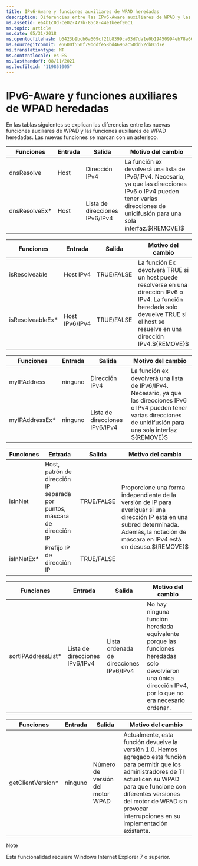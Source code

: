```yaml
---
title: IPv6-Aware y funciones auxiliares de WPAD heredadas
description: Diferencias entre las IPv6-Aware auxiliares de WPAD y las funciones auxiliares heredadas de WPAD
ms.assetid: ea4b1c0d-ce02-477b-85c8-44e1beef90c1
ms.topic: article
ms.date: 05/31/2018
ms.openlocfilehash: b6423b9bcb6a609cf21b8399ca03d7da1e0b19450994eb78a66f4c7aaad7d31d
ms.sourcegitcommit: e6600f550f79bddfe58bd4696ac50dd52cb03d7e
ms.translationtype: MT
ms.contentlocale: es-ES
ms.lasthandoff: 08/11/2021
ms.locfileid: "119861005"
---
```

# <a name="ipv6-aware-and-legacy-wpad-helper-functions"></a>IPv6-Aware y funciones auxiliares de WPAD heredadas

En las tablas siguientes se explican las diferencias entre las nuevas funciones auxiliares de WPAD y las funciones auxiliares de WPAD heredadas. Las nuevas funciones se marcan con un asterisco.



<table>
<thead>
<tr class="header">
<th>Funciones</th>
<th>Entrada</th>
<th>Salida</th>
<th>Motivo del cambio</th>
</tr>
</thead>
<tbody>
<tr class="odd">
<td>dnsResolve</td>
<td>Host</td>
<td>Dirección IPv4</td>
<td rowspan="2">La función ex devolverá una lista de IPv6/IPv4. Necesario, ya que las direcciones IPv6 o IPv4 pueden tener varias direcciones de unidifusión para una sola interfaz.${REMOVE}$<br />
</td>
</tr>
<tr class="even">
<td>dnsResolveEx*</td>
<td>Host</td>
<td>Lista de direcciones IPv6/IPv4</td>

</tr>
</tbody>
</table>



 



<table>
<thead>
<tr class="header">
<th>Funciones</th>
<th>Entrada</th>
<th>Salida</th>
<th>Motivo del cambio</th>
</tr>
</thead>
<tbody>
<tr class="odd">
<td>isResolveable</td>
<td>Host IPv4</td>
<td>TRUE/FALSE</td>
<td rowspan="2">La función Ex devolverá TRUE si un host puede resolverse en una dirección IPv6 o IPv4. La función heredada solo devuelve TRUE si el host se resuelve en una dirección IPv4.${REMOVE}$<br />
</td>
</tr>
<tr class="even">
<td>isResolveableEx*</td>
<td>Host IPv6/IPv4</td>
<td>TRUE/FALSE</td>

</tr>
</tbody>
</table>



 



<table>
<thead>
<tr class="header">
<th>Funciones</th>
<th>Entrada</th>
<th>Salida</th>
<th>Motivo del cambio</th>
</tr>
</thead>
<tbody>
<tr class="odd">
<td>myIPAddress</td>
<td>ninguno</td>
<td>Dirección IPv4</td>
<td rowspan="2">La función ex devolverá una lista de IPv6/IPv4. Necesario, ya que las direcciones IPv6 o IPv4 pueden tener varias direcciones de unidifusión para una sola interfaz ${REMOVE}$<br />
</td>
</tr>
<tr class="even">
<td>myIPAddressEx*</td>
<td>ninguno</td>
<td>Lista de direcciones IPv6/IPv4</td>

</tr>
</tbody>
</table>



 



<table>
<thead>
<tr class="header">
<th>Funciones</th>
<th>Entrada</th>
<th>Salida</th>
<th>Motivo del cambio</th>
</tr>
</thead>
<tbody>
<tr class="odd">
<td>isInNet</td>
<td>Host, patrón de dirección IP separada por puntos, máscara de dirección IP</td>
<td>TRUE/FALSE</td>
<td rowspan="2">Proporcione una forma independiente de la versión de IP para averiguar si una dirección IP está en una subred determinada. Además, la notación de máscara en IPv4 está en desuso.${REMOVE}$<br />
</td>
</tr>
<tr class="even">
<td>isInNetEx*</td>
<td>Prefijo IP de dirección IP</td>
<td>TRUE/FALSE</td>

</tr>
</tbody>
</table>



 



| Funciones           | Entrada                       | Salida                             | Motivo del cambio                                                                                                                           |
|---------------------|-----------------------------|------------------------------------|---------------------------------------------------------------------------------------------------------------------------------------------|
| sortIPAddressList\* | Lista de direcciones IPv6/IPv4 | Lista ordenada de direcciones IPv6/IPv4 | No hay ninguna función heredada equivalente porque las funciones heredadas solo devolvieron una única dirección IPv4, por lo que no era necesario ordenar . |



 



| Funciones          | Entrada | Salida                     | Motivo del cambio                                                                                                                                                                                                           |
|--------------------|-------|----------------------------|-----------------------------------------------------------------------------------------------------------------------------------------------------------------------------------------------------------------------------|
| getClientVersion\* | ninguno  | Número de versión del motor WPAD | Actualmente, esta función devuelve la versión 1.0. Hemos agregado esta función para permitir que los administradores de TI actualicen su WPAD para que funcione con diferentes versiones del motor de WPAD sin provocar interrupciones en su implementación existente. |



 

> [!Note]  
> Esta funcionalidad requiere Windows Internet Explorer 7 o superior.

 

 

 



